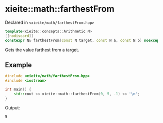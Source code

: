 # xieite::math::farthestFrom
Declared in `<xieite/math/farthestFrom.hpp>`
```cpp
template<xieite::concepts::Arithmetic N>
[[nodiscard]]
constexpr N& farthestFrom(const N target, const N a, const N b) noexcept;
```
Gets the value farthest from a target.
## Example
```cpp
#include <xieite/math/farthestFrom.hpp>
#include <iostream>

int main() {
	std::cout << xieite::math::farthestFrom(0, 5, -1) << '\n';
}
```
Output:
```
5
```
